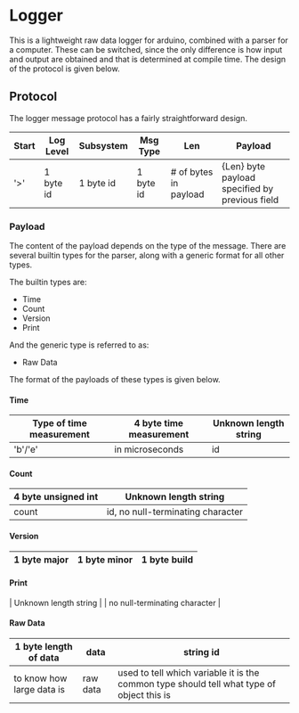 # Logger

This is a lightweight raw data logger for arduino, combined with a
parser for a computer. These can be switched, since the only
difference is how input and output are obtained and that is determined
at compile time. The design of the protocol is given below.

## Protocol

The logger message protocol has a fairly straightforward design.

| Start | Log Level | Subsystem | Msg Type | Len | Payload |
|-------|-----------|-----------|----------|-----|---------|
| '>'   | 1 byte id | 1 byte id | 1 byte id | # of bytes in payload | {Len} byte payload specified by previous field |

### Payload

The content of the payload depends on the type of the message. There
are several builtin types for the parser, along with a generic format
for all other types.

The builtin types are:
* Time
* Count
* Version
* Print

And the generic type is referred to as:
* Raw Data

The format of the payloads of these types is given below.

#### Time

| Type of time measurement | 4 byte time measurement | Unknown length string |
| --- | --- | --- |
| 'b'/'e' | in microseconds | id |

#### Count

| 4 byte unsigned int | Unknown length string |
| --- | --- |
| count | id, no null-terminating character |

#### Version

| 1 byte major | 1 byte minor | 1 byte build |
| --- | --- | --- |


#### Print

| Unknown length string |
| no null-terminating character |

#### Raw Data

| 1 byte length of data | data | string id |
| --- | --- | --- |
| to know how large data is | raw data | used to tell which variable it is the common type should tell what type of object this is|

